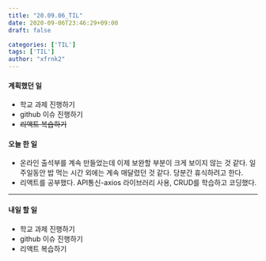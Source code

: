 ```yaml
---
title: "20.09.06_TIL"
date: 2020-09-06T23:46:29+09:00
draft: false

categories: ['TIL']
tags: ['TIL']
author: "xfrnk2"
---
```

#### 계획했던 일
+ 학교 과제 진행하기
+ github 이슈 진행하기
+ ~~리액트 복습하기~~

#### 오늘 한 일
+ 온라인 출석부를 계속 만들었는데 이제 보완할 부분이 크게 보이지 않는 것 같다. 일주일동안 밥 먹는 시간 외에는 계속 매달렸던 것 같다. 당분간 휴식하려고 한다.
+ 리액트를 공부했다. API통신-axios 라이브러리 사용, CRUD를 학습하고 코딩했다. 
---   
#### 내일 할 일 
+ 학교 과제 진행하기
+ github 이슈 진행하기
+ 리액트 복습하기